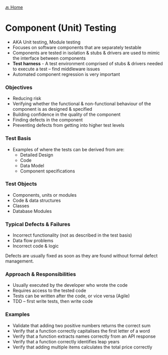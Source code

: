 [🔙 Home](../home.md)



# Component (Unit) Testing

* AKA Unit testing, Module testing
* Focuses on software components that are separately testable
* Components are tested in isolation & stubs & drivers are used to mimic the interface between components
* **Test harness** - A test environment comprised of stubs & drivers needed to execute a test – find middleware issues
* Automated component regression is very important

### Objectives
* Reducing risk
* Verifying whether the functional & non-functional behaviour of the component is as designed & specified
* Building confidence in the quality of the component
* Finding defects in the component
* Preventing defects from getting into higher test levels

### Test Basis
* Examples of where the tests can be derived from are:
  * Detailed Design
  * Code
  * Data Model
  * Component specifications

### Test Objects
* Components, units or modules
* Code & data structures
* Classes
* Database Modules

### Typical Defects & Failures
* Incorrect functionality (not as described in the test basis)
* Data flow problems
* Incorrect code & logic

Defects are usually fixed as soon as they are found without formal defect management.

### Approach & Responsibilities
* Usually executed by the developer who wrote the code
* Requires access to the tested code
* Tests can be written after the code, or vice versa (Agile)
* TDD – first write tests, then write code

### Examples
* Validate that adding two positive numbers returns the correct sum
* Verify that a function correctly capitalises the first letter of a word
* Verify that a function extracts names correctly from an API response
* Verify that a function correctly identifies leap years
* Verify that adding multiple items calculates the total price correctly